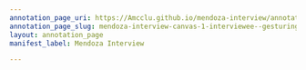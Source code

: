 ```yaml
---
annotation_page_uri: https://Amcclu.github.io/mendoza-interview/annotations/mendoza-interview-canvas-1-interviewee--gesturing--body-language--shaking-head---relating-personal-details-.json
annotation_page_slug: mendoza-interview-canvas-1-interviewee--gesturing--body-language--shaking-head---relating-personal-details-
layout: annotation_page
manifest_label: Mendoza Interview

---
```

